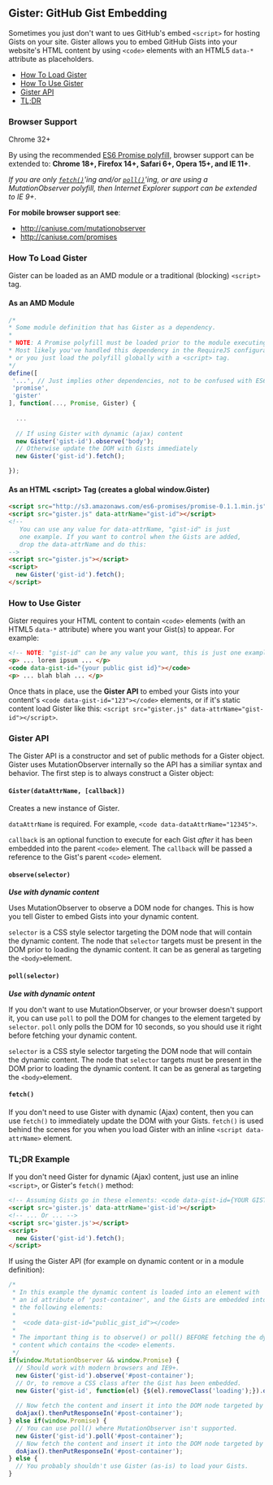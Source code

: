 ## Gister: GitHub Gist Embedding

Sometimes you just don't want to ues GitHub's embed ```<script>``` for hosting Gists on your site. Gister allows you to embed GitHub Gists into your website's HTML content by using  ```<code>``` elements with an HTML5 ```data-*``` attribute as placeholders.

 * [How To Load Gister](#how-to-load-gister)
 * [How To Use Gister](#how-to-use-gister)
 * [Gister API](#gister-api)
 * [TL;DR](#tldr-example)

### Browser Support

Chrome 32+

By using the recommended [ES6 Promise polyfill](https://github.com/jakearchibald/ES6-Promises), browser support can be extended to: **Chrome 18+, Firefox 14+, Safari 6+, Opera 15+, and IE 11+**.

*If you are only [```fetch()```](#fetch)'ing and/or [```poll()```](#pollselector)'ing, or are using a MutationObserver polyfill, then Internet Explorer support can be extended to IE 9+*. 

**For mobile browser support see**:

 * http://caniuse.com/mutationobserver
 * http://caniuse.com/promises

### How To Load Gister

Gister can be loaded as an AMD module or a traditional (blocking) ```<script>``` tag.

#### As an AMD Module
 ```javascript
/*
 * Some module definition that has Gister as a dependency.
 * 
 * NOTE: A Promise polyfill must be loaded prior to the module executing.
 * Most likely you've handled this dependency in the RequireJS configuration,
 * or you just load the polyfill globally with a <script> tag.
 */
define([
  '...', // Just implies other dependencies, not to be confused with ES6 (Harmony) Spread
  'promise',
  'gister'
], function(..., Promise, Gister) {
   
   ...
   
   // If using Gister with dynamic (ajax) content
   new Gister('gist-id').observe('body');
   // Otherwise update the DOM with Gists immediately
   new Gister('gist-id').fetch();

});
```
#### As an HTML &lt;script&gt; Tag (creates a global window.Gister)

```html
<script src="http://s3.amazonaws.com/es6-promises/promise-0.1.1.min.js"></script>
<script src="gister.js" data-attrName="gist-id"></script>
<!-- 
   You can use any value for data-attrName, "gist-id" is just
   one example. If you want to control when the Gists are added,
   drop the data-attrName and do this:
-->
<script src="gister.js"></script>
<script>
  new Gister('gist-id').fetch();
</script>
```
### How to Use Gister

Gister requires your HTML content to contain ```<code>``` elements (with an HTML5 ```data-*``` attribute) where you want your Gist(s) to appear. For example:

```html
<!-- NOTE: "gist-id" can be any value you want, this is just one example -->
<p> ... lorem ipsum ... </p>
<code data-gist-id="{your public gist id}"></code>
<p> ... blah blah ... </p>
```
Once thats in place, use the **Gister API** to embed your Gists into your content's ```<code data-gist-id="123"></code>``` elements, or if it's static content load Gister like this: ```<script src="gister.js" data-attrName="gist-id"></script>```.
### Gister API

The Gister API is a constructor and set of public methods for a Gister object. Gister uses MutationObserver internally so the API has a similiar syntax and behavior.  The first step is to always construct a Gister object:

#### ```Gister(dataAttrName, [callback])``` 

Creates a new instance of Gister.

 ```dataAttrName``` is required. For example, ```<code data-dataAttrName="12345">```.

```callback``` is an optional function to execute for each Gist *after* it has been embedded into the parent ```<code>``` element. The ```callback``` will be passed a reference to the Gist's parent ```<code>``` element.

#### ```observe(selector)```

***Use with dynamic content***

Uses MutationObserver to observe a DOM node for changes. This is how you tell Gister to embed Gists into your dynamic content.

```selector``` is a CSS style selector targeting the DOM node that will contain the dynamic content. The node that ```selector``` targets must be present in the DOM prior to loading the dynamic content. It can be as general as targeting the ```<body>```element.


#### ```poll(selector)```

***Use with dynamic ontent***

If you don't want to use MutationObserver, or your browser doesn't support it, you can use ```poll``` to poll the DOM for changes to the element targeted by ```selector```. ```poll``` only polls the DOM for 10 seconds, so you should use it right before fetching your dynamic content.

```selector``` is a CSS style selector targeting the DOM node that will contain the dynamic content. The node that ```selector``` targets must be present in the DOM prior to loading the dynamic content. It can be as general as targeting the ```<body>```element.

#### ```fetch()```

If you don't need to use Gister with dynamic (Ajax) content, then you can use ```fetch()``` to immediately update the DOM with your Gists. ```fetch()``` is used behind the scenes for you when you load Gister with an inline ```<script data-attrName>``` element.

### TL;DR Example
If you don't need Gister for dynamic (Ajax) content, just use an inline ```<script>```, or Gister's ```fetch()``` method:

```html
<!-- Assuming Gists go in these elements: <code data-gist-id={YOUR GIST ID}></code> -->
<script src='gister.js' data-attrName='gist-id'></script>
<!-- ... Or ... -->
<script src='gister.js'></script>
<script>
  new Gister('gist-id').fetch();
</script>
```

If using the Gister API (for example on dynamic content or in a module definition):
```javascript
/*
 * In this example the dynamic content is loaded into an element with 
 * an id attribute of 'post-container', and the Gists are embedded into
 * the following elements:
 *
 *  <code data-gist-id="public_gist_id"></code>
 *
 * The important thing is to observe() or poll() BEFORE fetching the dynamic
 * content which contains the <code> elements.
 */
if(window.MutationObserver && window.Promise) {
  // Should work with modern browsers and IE9+.
  new Gister('gist-id').observe('#post-container');
  // Or, to remove a CSS class after the Gist has been embedded.
  new Gister('gist-id', function(el) {$(el).removeClass('loading');}).observe('#post-container');
  
  // Now fetch the content and insert it into the DOM node targeted by #post-container.
  doAjax().thenPutResponseIn('#post-container');
} else if(window.Promise) {
  // You can use poll() where MutationObserver isn't supported.
  new Gister('gist-id').poll('#post-container');
  // Now fetch the content and insert it into the DOM node targeted by #post-container.
  doAjax().thenPutResponseIn('#post-container');
} else {
  // You probably shouldn't use Gister (as-is) to load your Gists.
}
```
